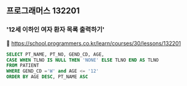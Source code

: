 ## 프로그래머스 132201
### '12세 이하인 여자 환자 목록 출력하기'
🔗 https://school.programmers.co.kr/learn/courses/30/lessons/132201
```sql
SELECT PT_NAME, PT_NO, GEND_CD, AGE, 
CASE WHEN TLNO IS NULL THEN 'NONE' ELSE TLNO END AS TLNO
FROM PATIENT
WHERE GEND_CD ='W' and AGE <= '12'
ORDER BY AGE DESC, PT_NAME ASC
```